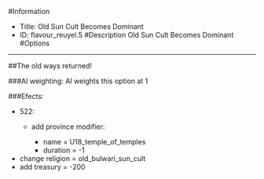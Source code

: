 #Information
 - Title: Old Sun Cult Becomes Dominant
 - ID: flavour_reuyel.5
#Description
Old Sun Cult Becomes Dominant
#Options

___
##The old ways returned!

###AI weighting:
AI weights this option at 1


###Efects:<ul><li>522:</li><ul><li>add province modifier:</li><ul><li>name = U18_temple_of_temples</li><li>duration = -1</li></ul></ul><li>change religion = old_bulwari_sun_cult</li><li>add treasury = -200</li></ul>
